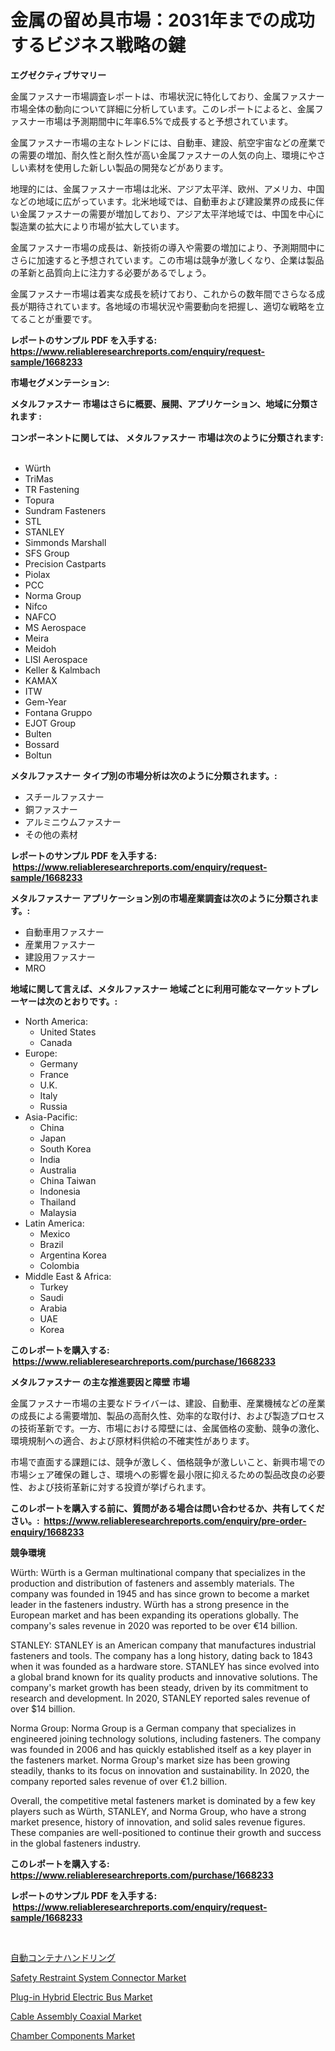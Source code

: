 <p><h1>金属の留め具市場：2031年までの成功するビジネス戦略の鍵</h1></p><p><strong>エグゼクティブサマリー</strong></p>
<p><p>金属ファスナー市場調査レポートは、市場状況に特化しており、金属ファスナー市場全体の動向について詳細に分析しています。このレポートによると、金属ファスナー市場は予測期間中に年率6.5%で成長すると予想されています。</p><p>金属ファスナー市場の主なトレンドには、自動車、建設、航空宇宙などの産業での需要の増加、耐久性と耐久性が高い金属ファスナーの人気の向上、環境にやさしい素材を使用した新しい製品の開発などがあります。</p><p>地理的には、金属ファスナー市場は北米、アジア太平洋、欧州、アメリカ、中国などの地域に広がっています。北米地域では、自動車および建設業界の成長に伴い金属ファスナーの需要が増加しており、アジア太平洋地域では、中国を中心に製造業の拡大により市場が拡大しています。</p><p>金属ファスナー市場の成長は、新技術の導入や需要の増加により、予測期間中にさらに加速すると予想されています。この市場は競争が激しくなり、企業は製品の革新と品質向上に注力する必要があるでしょう。</p><p>金属ファスナー市場は着実な成長を続けており、これからの数年間でさらなる成長が期待されています。各地域の市場状況や需要動向を把握し、適切な戦略を立てることが重要です。</p></p>
<p><strong>レポートのサンプル PDF を入手する: <a href="https://www.reliableresearchreports.com/enquiry/request-sample/1668233">https://www.reliableresearchreports.com/enquiry/request-sample/1668233</a></strong></p>
<p><strong>市場セグメンテーション:</strong></p>
<p><strong> メタルファスナー 市場はさらに概要、展開、アプリケーション、地域に分類されます :</strong></p>
<p><strong>コンポーネントに関しては、 メタルファスナー 市場は次のように分類されます: &nbsp;</strong></p>
<p><ul><li>Würth</li><li>TriMas</li><li>TR Fastening</li><li>Topura</li><li>Sundram Fasteners</li><li>STL</li><li>STANLEY</li><li>Simmonds Marshall</li><li>SFS Group</li><li>Precision Castparts</li><li>Piolax</li><li>PCC</li><li>Norma Group</li><li>Nifco</li><li>NAFCO</li><li>MS Aerospace</li><li>Meira</li><li>Meidoh</li><li>LISI Aerospace</li><li>Keller & Kalmbach</li><li>KAMAX</li><li>ITW</li><li>Gem-Year</li><li>Fontana Gruppo</li><li>EJOT Group</li><li>Bulten</li><li>Bossard</li><li>Boltun</li></ul></p>
<p><strong> メタルファスナー タイプ別の市場分析は次のように分類されます。:</strong></p>
<p><ul><li>スチールファスナー</li><li>銅ファスナー</li><li>アルミニウムファスナー</li><li>その他の素材</li></ul></p>
<p><strong>レポートのサンプル PDF を入手する: &nbsp;<a href="https://www.reliableresearchreports.com/enquiry/request-sample/1668233">https://www.reliableresearchreports.com/enquiry/request-sample/1668233</a></strong></p>
<p><strong> メタルファスナー アプリケーション別の市場産業調査は次のように分類されます。:</strong></p>
<p><ul><li>自動車用ファスナー</li><li>産業用ファスナー</li><li>建設用ファスナー</li><li>MRO</li></ul></p>
<p><strong>地域に関して言えば、メタルファスナー 地域ごとに利用可能なマーケットプレーヤーは次のとおりです。:</strong></p>
<p><ul>
    <li>
        North America:
        <ul>
            <li>United States</li>
            <li>Canada</li>
        </ul>
    </li>
    <li>
        Europe:
        <ul>
            <li>Germany</li>
            <li>France</li>
            <li>U.K.</li>
            <li>Italy</li>
            <li>Russia</li>
        </ul>
    </li>
    <li>
        Asia-Pacific:
        <ul>
            <li>China</li>
            <li>Japan</li>
            <li>South Korea</li>
            <li>India</li>
            <li>Australia</li>
            <li>China Taiwan</li>
            <li>Indonesia</li>
            <li>Thailand</li>
            <li>Malaysia</li>
        </ul>
    </li>
    <li>
        Latin America:
        <ul>
            <li>Mexico</li>
            <li>Brazil</li>
            <li>Argentina Korea</li>
            <li>Colombia</li>
        </ul>
    </li>
    <li>
        Middle East & Africa:
        <ul>
            <li>Turkey</li>
            <li>Saudi</li>
            <li>Arabia</li>
            <li>UAE</li>
            <li>Korea</li>
        </ul>
    </li>
    </ul></p>
<p><strong>このレポートを購入する: &nbsp;<a href="https://www.reliableresearchreports.com/purchase/1668233">https://www.reliableresearchreports.com/purchase/1668233</a></strong></p>
<p><strong>メタルファスナー の主な推進要因と障壁 市場</strong></p>
<p><p>金属ファスナー市場の主要なドライバーは、建設、自動車、産業機械などの産業の成長による需要増加、製品の高耐久性、効率的な取付け、および製造プロセスの技術革新です。一方、市場における障壁には、金属価格の変動、競争の激化、環境規制への適合、および原材料供給の不確実性があります。</p><p>市場で直面する課題には、競争が激しく、価格競争が激しいこと、新興市場での市場シェア確保の難しさ、環境への影響を最小限に抑えるための製品改良の必要性、および技術革新に対する投資が挙げられます。</p></p>
<p><strong>このレポートを購入する前に、質問がある場合は問い合わせるか、共有してください。:&nbsp; <a href="https://www.reliableresearchreports.com/enquiry/pre-order-enquiry/1668233">https://www.reliableresearchreports.com/enquiry/pre-order-enquiry/1668233</a></strong></p>
<p><strong>競争環境</strong></p>
<p><p>Würth: Würth is a German multinational company that specializes in the production and distribution of fasteners and assembly materials. The company was founded in 1945 and has since grown to become a market leader in the fasteners industry. Würth has a strong presence in the European market and has been expanding its operations globally. The company's sales revenue in 2020 was reported to be over €14 billion.</p><p>STANLEY: STANLEY is an American company that manufactures industrial fasteners and tools. The company has a long history, dating back to 1843 when it was founded as a hardware store. STANLEY has since evolved into a global brand known for its quality products and innovative solutions. The company's market growth has been steady, driven by its commitment to research and development. In 2020, STANLEY reported sales revenue of over $14 billion.</p><p>Norma Group: Norma Group is a German company that specializes in engineered joining technology solutions, including fasteners. The company was founded in 2006 and has quickly established itself as a key player in the fasteners market. Norma Group's market size has been growing steadily, thanks to its focus on innovation and sustainability. In 2020, the company reported sales revenue of over €1.2 billion.</p><p>Overall, the competitive metal fasteners market is dominated by a few key players such as Würth, STANLEY, and Norma Group, who have a strong market presence, history of innovation, and solid sales revenue figures. These companies are well-positioned to continue their growth and success in the global fasteners industry.</p></p>
<p><strong>このレポートを購入する: &nbsp; <a href="https://www.reliableresearchreports.com/purchase/1668233">https://www.reliableresearchreports.com/purchase/1668233</a></strong></p>
<p><strong>レポートのサンプル PDF を入手する: &nbsp;<a href="https://www.reliableresearchreports.com/enquiry/request-sample/1668233">https://www.reliableresearchreports.com/enquiry/request-sample/1668233</a></strong><strong></strong></p>
<p>&nbsp;</p>
<p><p><a href="https://github.com/lily-u-genius/Market-Research-Report-List-1/blob/main/153118315322.md">自動コンテナハンドリング</a></p><p><a href="https://issuu.com/reportprime-2/docs/safety-restraint-system-connector-market-size-2030">Safety Restraint System Connector Market</a></p><p><a href="https://issuu.com/reportprime-2/docs/plug-in-hybrid-electric-bus-market-size-2030.pptx">Plug-in Hybrid Electric Bus Market</a></p><p><a href="https://github.com/dringals/Market-Research-Report-List-3/blob/main/cable-assembly-coaxial-market.md">Cable Assembly Coaxial Market</a></p><p><a href="https://github.com/mharielmesa/Market-Research-Report-List-2/blob/main/chamber-components-market.md">Chamber Components Market</a></p></p>